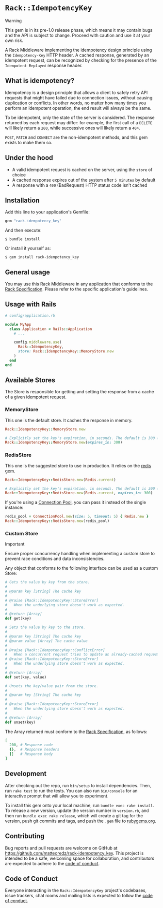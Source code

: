 # `Rack::IdempotencyKey`

> [!WARNING]
> This gem is in its pre-1.0 release phase, which means it may contain bugs and the API is subject to change.
> Proceed with caution and use it at your own risk.

A Rack Middleware implementing the idempotency design principle using the `Idempotency-Key` HTTP header. A cached response, generated by an idempotent request, can be recognized by checking for the presence of the `Idempotent-Replayed` response header.

## What is idempotency?

Idempotency is a design principle that allows a client to safely retry API requests that might have failed due to connection issues, without causing duplication or conflicts. In other words, no matter how many times you perform an idempotent operation, the end result will always be the same.

To be idempotent, only the state of the server is considered. The response returned by each request may differ: for example, the first call of a `DELETE` will likely return a `200`, while successive ones will likely return a `404`.

`POST`, `PATCH` and `CONNECT` are the non-idempotent methods, and this gem exists to make them so.

## Under the hood

- A valid idempotent request is cached on the server, using the `store` of choice
- A cached response expires out of the system after `5 minutes` by default
- A response with a `400` (BadRequest) HTTP status code isn't cached

## Installation

Add this line to your application's Gemfile:

```ruby
gem "rack-idempotency_key"
```

And then execute:

    $ bundle install

Or install it yourself as:

    $ gem install rack-idempotency_key

## General usage

You may use this Rack Middleware in any application that conforms to the [Rack Specification](https://github.com/rack/rack/blob/main/SPEC.rdoc). Please refer to the specific application's guidelines.

## Usage with Rails

```ruby
# config/application.rb

module MyApp
  class Application < Rails::Application
    # ...

    config.middleware.use(
      Rack::IdempotencyKey,
      store: Rack::IdempotencyKey::MemoryStore.new
    )
  end
end
```

## Available Stores

The Store is responsible for getting and setting the response from a cache of a given idempotent request.

### MemoryStore

This one is the default store. It caches the response in memory.

```ruby
Rack::IdempotencyKey::MemoryStore.new

# Explicitly set the key's expiration, in seconds. The default is 300 (5 minutes)
Rack::IdempotencyKey::MemoryStore.new(expires_in: 300)
```

### RedisStore

This one is the suggested store to use in production. It relies on the [redis gem](https://github.com/redis/redis-rb).

```ruby
Rack::IdempotencyKey::RedisStore.new(Redis.current)

# Explicitly set the key's expiration, in seconds. The default is 300 (5 minutes)
Rack::IdempotencyKey::RedisStore.new(Redis.current, expires_in: 300)
```

If you're using a [Connection Pool](https://github.com/mperham/connection_pool), you can pass it instead of the single instance:

```ruby
redis_pool = ConnectionPool.new(size: 5, timeout: 5) { Redis.new }
Rack::IdempotencyKey::RedisStore.new(redis_pool)
```

### Custom Store

> [!IMPORTANT]
> Ensure proper concurrency handling when implementing a custom store to prevent race conditions and data inconsistencies.

Any object that conforms to the following interface can be used as a custom Store:

```ruby
# Gets the value by key from the store.
#
# @param key [String] The cache key
#
# @raise [Rack::IdempotencyKey::StoreError]
#   When the underlying store doesn't work as expected.
#
# @return [Array]
def get(key)

# Sets the value by key to the store.
#
# @param key [String] The cache key
# @param value [Array] The cache value
#
# @raise [Rack::IdempotencyKey::ConflictError]
#   When a concurrent request tries to update an already-cached request.
# @raise [Rack::IdempotencyKey::StoreError]
#   When the underlying store doesn't work as expected.
#
# @return [Array]
def set(key, value)

# Unsets the key/value pair from the store.
#
# @param key [String] The cache key
#
# @raise [Rack::IdempotencyKey::StoreError]
#   When the underlying store doesn't work as expected.
#
# @return [Array]
def unset(key)
```

The Array returned must conform to the [Rack Specification](https://github.com/rack/rack/blob/main/SPEC.rdoc), as follows:

```ruby
[
  200, # Response code
  {},  # Response headers
  []   # Response body
]
```

## Development

After checking out the repo, run `bin/setup` to install dependencies.
Then, run `rake test` to run the tests.
You can also run `bin/console` for an interactive prompt that will allow you to experiment.

To install this gem onto your local machine, run `bundle exec rake install`.
To release a new version, update the version number in `version.rb`, and then run `bundle exec rake release`,
which will create a git tag for the version, push git commits and tags,
and push the `.gem` file to [rubygems.org](https://rubygems.org).

## Contributing

Bug reports and pull requests are welcome on GitHub at https://github.com/matteoredz/rack-idempotency_key.
This project is intended to be a safe, welcoming space for collaboration, and contributors are expected
to adhere to the [code of conduct](https://github.com/matteoredz/rack-idempotency_key/blob/master/CODE_OF_CONDUCT.md).

## Code of Conduct

Everyone interacting in the `Rack::IdempotencyKey` project's codebases, issue trackers,
chat rooms and mailing lists is expected to follow the [code of conduct](https://github.com/matteoredz/rack-idempotency_key/blob/master/CODE_OF_CONDUCT.md).
